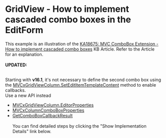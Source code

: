# GridView - How to implement cascaded combo boxes in the EditForm


<p>This example is an illustration of the <a href="https://www.devexpress.com/Support/Center/p/KA18675">KA18675: MVC ComboBox Extension - How to implement cascaded combo boxes</a> KB Article. Refer to the Article for an explanation.<br><br><strong>UPDATED:</strong><br><br></p>
<p>Starting with <strong>v16.1</strong>, it's not necessary to define the second combo box using the <a href="https://documentation.devexpress.com/#AspNet/DevExpressWebMvcMVCxGridViewColumn_SetEditItemTemplateContenttopic">MVCxGridViewColumn.SetEditItemTemplateContent</a> method to enable callbacks. <br>Use a new API instead

* <a href="https://documentation.devexpress.com/#AspNet/DevExpressWebMvcMVCxGridViewColumn_EditorPropertiestopic">MVCxGridViewColumn.EditorProperties</a> 
* <a href="https://documentation.devexpress.com/#AspNet/clsDevExpressWebMvcMVCxColumnComboBoxPropertiestopic">MVCxColumnComboBoxProperties</a> 
* <a href="http://help.devexpress.com/#AspNet/DevExpressWebMvcGridExtensionBase_GetComboBoxCallbackResulttopic">GetComboBoxCallbackResult</a> <br> <br>You can find detailed steps by clicking the "Show Implementation Details" link below.</p>

<br/>


